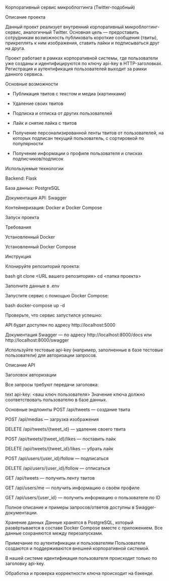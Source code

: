 Корпоративный сервис микроблоггинга (Twitter-подобный)

Описание проекта

Данный проект реализует внутренний корпоративный микроблоггинг-сервис, аналогичный Twitter. Основная цель — предоставить сотрудникам возможность публиковать короткие сообщения (твиты), прикреплять к ним изображения, ставить лайки и подписываться друг на друга.

Проект работает в рамках корпоративной системы, где пользователи уже созданы и идентифицируются по ключу api-key в HTTP-заголовках. Регистрация и аутентификация пользователей выходит за рамки данного сервиса.

Основные возможности

- Публикация твитов с текстом и медиа (картинками)

- Удаление своих твитов

- Подписка и отписка от других пользователей

- Лайк и снятие лайка с твитов

- Получение персонализированной ленты твитов от пользователей, на которых подписан текущий пользователь, с сортировкой по популярности

- Получение информации о профиле пользователя и списках подписчиков/подписок

Используемые технологии

Backend: Flask

База данных: PostgreSQL

Документация API: Swagger

Контейнеризация: Docker и Docker Compose

Запуск проекта

Требования

Установленный Docker

Установленный Docker Compose

Инструкция

Клонируйте репозиторий проекта:

bash
git clone <URL вашего репозитория>
cd <папка проекта>

Заполните данные в .env

Запустите сервис с помощью Docker Compose:

bash
docker-compose up -d

Проверьте, что сервис запустился успешно:

API будет доступен по адресу http://localhost:5000

Документация Swagger — по адресу http://localhost:8000/docs или http://localhost:8000/swagger

Используйте тестовые api-key (например, заполненные в базе тестовые пользователи) для авторизации запросов.

Описание API

Заголовок авторизации

Все запросы требуют передачи заголовка:

text
api-key: <ваш ключ пользователя>
Значение ключа должно соответствовать пользователю в базе данных.

Основные эндпоинты
POST /api/tweets — создание твита

POST /api/medias — загрузка изображения

DELETE /api/tweets/{tweet_id} — удаление своего твита

POST /api/tweets/{tweet_id}/likes — поставить лайк

DELETE /api/tweets/{tweet_id}/likes — убрать лайк

POST /api/users/{user_id}/follow — подписаться

DELETE /api/users/{user_id}/follow — отписаться

GET /api/tweets — получить ленту твитов

GET /api/users/me — получить информацию о своём профиле

GET /api/users/{user_id} — получить информацию о пользователе по ID

Полное описание и примеры запросов/ответов доступны в Swagger-документации.

Хранение данных
Данные хранятся в PostgreSQL, который развёртывается в составе Docker Compose вместе с приложением. Все данные сохраняются между перезапусками.

Примечание по аутентификации и пользователям
Пользователи создаются и поддерживаются внешней корпоративной системой.

В нашей системе идентификация пользователя происходит только по заголовку api-key.

Обработка и проверка корректности ключа происходит на бэкенде.
